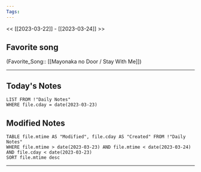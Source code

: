 ```yaml
---
Tags:
---
```

<< [[2023-03-22]] - [[2023-03-24]] >>
## Favorite song
(Favorite_Song:: [[Mayonaka no Door / Stay With Me]])

___
## Today's Notes
```dataview
LIST FROM !"Daily Notes"
WHERE file.cday = date(2023-03-23)
```
## Modified Notes
```dataview
TABLE file.mtime AS "Modified", file.cday AS "Created" FROM !"Daily Notes" 
WHERE file.mtime > date(2023-03-23) AND file.mtime < date(2023-03-24) AND file.cday < date(2023-03-23)
SORT file.mtime desc
```
___
